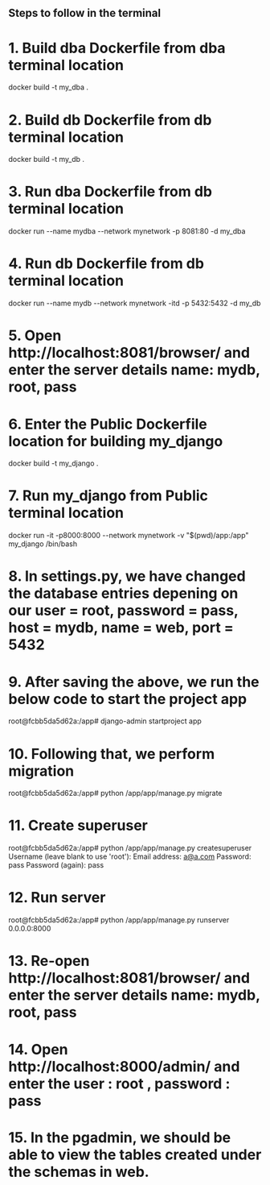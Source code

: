 ## Steps to follow in the terminal

# 1. Build dba Dockerfile from dba terminal location
docker build -t my_dba .

# 2. Build db Dockerfile from db terminal location
docker build -t my_db .

# 3. Run dba Dockerfile from db terminal location
docker run --name mydba --network mynetwork -p 8081:80 -d my_dba

# 4. Run db Dockerfile from db terminal location
docker run --name mydb --network mynetwork -itd -p 5432:5432 -d my_db

# 5. Open http://localhost:8081/browser/ and enter the server details name: mydb, root, pass

# 6. Enter the Public Dockerfile location for building my_django
docker build -t my_django .

# 7. Run my_django from Public terminal location
docker run -it -p8000:8000 --network mynetwork -v "$(pwd)/app:/app" my_django /bin/bash

# 8. In settings.py, we have changed the database entries depening on our user = root, password = pass, host = mydb, name = web, port = 5432

# 9. After saving the above, we run the below code to start the project app
root@fcbb5da5d62a:/app# django-admin startproject app

# 10. Following that, we perform migration 
root@fcbb5da5d62a:/app# python /app/app/manage.py migrate

# 11. Create superuser
root@fcbb5da5d62a:/app# python /app/app/manage.py createsuperuser
Username (leave blank to use 'root'): 
Email address: a@a.com
Password: pass
Password (again): pass

# 12. Run server
root@fcbb5da5d62a:/app# python /app/app/manage.py runserver 0.0.0.0:8000

# 13. Re-open http://localhost:8081/browser/ and enter the server details name: mydb, root, pass

# 14. Open http://localhost:8000/admin/ and enter the user : root , password : pass

# 15. In the pgadmin, we should be able to view the tables created under the schemas in web.